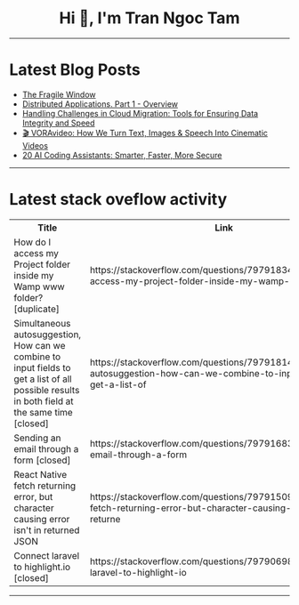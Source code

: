 <h1 align="center">Hi 👋, I'm Tran Ngoc Tam</h1>

---

# Latest Blog Posts 
<!-- BLOG-POST-LIST:START -->
- [The Fragile Window](https://dev.to/rawveg/the-fragile-window-4ghe)
- [Distributed Applications. Part 1 - Overview](https://dev.to/lostghost/distributed-applications-part-1-overview-6g8)
- [Handling Challenges in Cloud Migration: Tools for Ensuring Data Integrity and Speed](https://dev.to/oli_john_087e42c8f84/handling-challenges-in-cloud-migration-tools-for-ensuring-data-integrity-and-speed-3962)
- [🎬 VORAvideo: How We Turn Text, Images &amp; Speech Into Cinematic Videos](https://dev.to/nico_hayes_f441fd59f0b0ff/voravideo-how-we-turn-text-images-speech-into-cinematic-videos-6l5)
- [20 AI Coding Assistants: Smarter, Faster, More Secure](https://dev.to/roobia/20-ai-coding-assistants-smarter-faster-more-secure-24be)
<!-- BLOG-POST-LIST:END -->

---

# Latest stack oveflow activity
<table>
  <tr><th>Title</th><th>Link</th></tr>
  <!-- STACKOVERFLOW:START --><tr><td>How do I access my Project folder inside my Wamp www folder? [duplicate]</td><td>https://stackoverflow.com/questions/79791834/how-do-i-access-my-project-folder-inside-my-wamp-www-folder</td></tr><tr><td>Simultaneous autosuggestion, How can we combine to input fields to get a list of all possible results in both field at the same time [closed]</td><td>https://stackoverflow.com/questions/79791814/simultaneous-autosuggestion-how-can-we-combine-to-input-fields-to-get-a-list-of</td></tr><tr><td>Sending an email through a form [closed]</td><td>https://stackoverflow.com/questions/79791683/sending-an-email-through-a-form</td></tr><tr><td>React Native fetch returning error, but character causing error isn&#39;t in returned JSON</td><td>https://stackoverflow.com/questions/79791509/react-native-fetch-returning-error-but-character-causing-error-isnt-in-returne</td></tr><tr><td>Connect laravel to highlight.io [closed]</td><td>https://stackoverflow.com/questions/79790698/connect-laravel-to-highlight-io</td></tr><!-- STACKOVERFLOW:END -->
</table>

---


